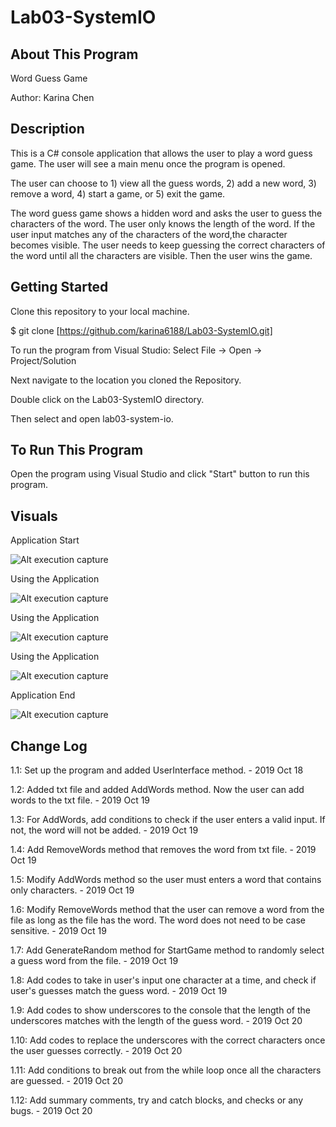 # Lab03-SystemIO

## About This Program
Word Guess Game

Author: Karina Chen

## Description
This is a C# console application that allows the user to play a word guess game. The user will see a main menu once the program is opened.

The user can choose to 1) view all the guess words, 2) add a new word, 3) remove a word, 4) start a game, or 5) exit the game.

The word guess game shows a hidden word and asks the user to guess the characters of the word. The user only knows the length of the word. If the user input matches any of the characters of the word,the character becomes visible. The user needs to keep guessing the correct characters of the word until all the characters are visible. Then the user wins the game.

## Getting Started
Clone this repository to your local machine.

$ git clone [https://github.com/karina6188/Lab03-SystemIO.git]

To run the program from Visual Studio:
Select File -> Open -> Project/Solution

Next navigate to the location you cloned the Repository.

Double click on the Lab03-SystemIO directory.

Then select and open lab03-system-io.

## To Run This Program
Open the program using Visual Studio and click "Start" button to run this program.


## Visuals

Application Start

![Alt execution capture](/)


Using the Application

![Alt execution capture](/)

Using the Application

![Alt execution capture](/)

Using the Application

![Alt execution capture](/)

Application End

![Alt execution capture](/)

## Change Log

1.1: Set up the program and added UserInterface method. - 2019 Oct 18

1.2: Added txt file and added AddWords method. Now the user can add words to the txt file. - 2019 Oct 19

1.3: For AddWords, add conditions to check if the user enters a valid input. If not, the word will not be added. - 2019 Oct 19

1.4: Add RemoveWords method that removes the word from txt file. - 2019 Oct 19

1.5: Modify AddWords method so the user must enters a word that contains only characters. - 2019 Oct 19

1.6: Modify RemoveWords method that the user can remove a word from the file as long as the file has the word. The word does not need to be case sensitive. - 2019 Oct 19

1.7: Add GenerateRandom method for StartGame method to randomly select a guess word from the file. - 2019 Oct 19

1.8: Add codes to take in user's input one character at a time, and check if user's guesses match the guess word. - 2019 Oct 19

1.9: Add codes to show underscores to the console that the length of the underscores matches with the length of the guess word. - 2019 Oct 20

1.10: Add codes to replace the underscores with the correct characters once the user guesses correctly. - 2019 Oct 20

1.11: Add conditions to break out from the while loop once all the characters are guessed. - 2019 Oct 20

1.12: Add summary comments, try and catch blocks, and checks or any bugs. - 2019 Oct 20